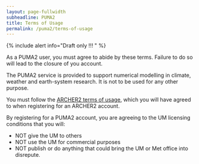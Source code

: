 ```yaml
---
layout: page-fullwidth
subheadline: PUMA2 
title: Terms of Usage
permalink: /puma2/terms-of-usage
---
```


{% include alert info="Draft only !!! " %}

As a PUMA2 user, you must agree to abide by these terms. 
Failure to do so will lead to the closure of you account. 

The PUMA2 service is provided to support 
numerical modelling in climate, weather and earth-system research.
It is not to be used for any other purpose. 

You must follow the [ARCHER2 terms of usage](https://www.archer2.ac.uk/about/policies/tandc.html), 
which you will have agreed to when registering for an ARCHER2 account. 

By registering for a PUMA2 account, you are agreeing to the UM licensing conditions that you will:
* NOT give the UM to others
* NOT use the UM for commercial purposes
* NOT publish or do anything that could bring the UM or Met office into disrepute.
